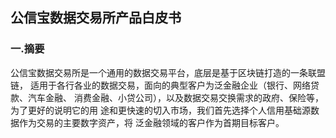 ## 公信宝数据交易所产品白皮书

### 一.摘要

公信宝数据交易所是⼀个通⽤的数据交易平台，底层是基于区块链打造的⼀条联盟链， 适⽤于各⾏各业的数据交易，⾯向的典型客户为泛⾦融企业（银⾏、⽹络贷款、汽⻋⾦融、 消费⾦融、⼩贷公司），以及数据交易交换需求的政府、保险等，为了更好的说明它的⽤ 途和更快速的切⼊市场，我们⾸先选择个⼈信⽤基础源数据作为交易的主要数字资产，将 泛⾦融领域的客户作为⾸期⽬标客户。



